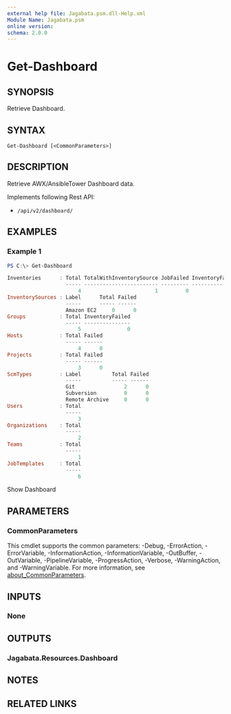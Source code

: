 ```yaml
---
external help file: Jagabata.psm.dll-Help.xml
Module Name: Jagabata.psm
online version:
schema: 2.0.0
---
```


# Get-Dashboard

## SYNOPSIS
Retrieve Dashboard.

## SYNTAX

```
Get-Dashboard [<CommonParameters>]
```

## DESCRIPTION
Retrieve AWX/AnsibleTower Dashboard data.

Implements following Rest API:  
- `/api/v2/dashboard/`

## EXAMPLES

### Example 1
```powershell
PS C:\> Get-Dashboard

Inventories      : Total TotalWithInventorySource JobFailed InventoryFailed
                   ----- ------------------------ --------- ---------------
                       4                        1         0               0
InventorySources : Label      Total Failed
                   -----      ----- ------
                   Amazon EC2     0      0
Groups           : Total InventoryFailed
                   ----- ---------------
                       5               0
Hosts            : Total Failed
                   ----- ------
                       4      0
Projects         : Total Failed
                   ----- ------
                       3      0
ScmTypes         : Label          Total Failed
                   -----          ----- ------
                   Git                2      0
                   Subversion         0      0
                   Remote Archive     0      0
Users            : Total
                   -----
                       3
Organizations    : Total
                   -----
                       2
Teams            : Total
                   -----
                       1
JobTemplates     : Total
                   -----
                       6
```

Show Dashboard

## PARAMETERS

### CommonParameters
This cmdlet supports the common parameters: -Debug, -ErrorAction, -ErrorVariable, -InformationAction, -InformationVariable, -OutBuffer, -OutVariable, -PipelineVariable, -ProgressAction, -Verbose, -WarningAction, and -WarningVariable. For more information, see [about_CommonParameters](http://go.microsoft.com/fwlink/?LinkID=113216).

## INPUTS

### None
## OUTPUTS

### Jagabata.Resources.Dashboard
## NOTES

## RELATED LINKS
